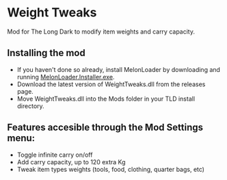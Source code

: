 # Weight Tweaks
Mod for The Long Dark to modify item weights and carry capacity.

## Installing the mod
* If you haven't done so already, install MelonLoader by downloading and running [MelonLoader.Installer.exe](https://github.com/HerpDerpinstine/MelonLoader/releases/latest/download/MelonLoader.Installer.exe).
* Download the latest version of WeightTweaks.dll from the releases page.
* Move WeightTweaks.dll into the Mods folder in your TLD install directory.

## Features accesible through the Mod Settings menu:
+ Toggle infinite carry on/off
+ Add carry capacity, up to 120 extra Kg
+ Tweak item types weights (tools, food, clothing, quarter bags, etc)